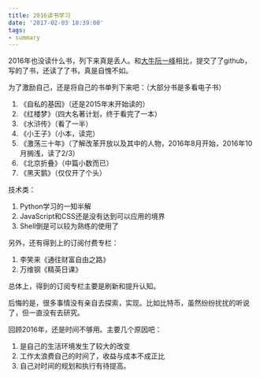 ```yaml
---
title: 2016读书学习
date: '2017-02-03 10:39:00'
tags:
- summary
---
```


2016年也没读什么书，列下来真是丢人。和<a href="http://www.ruanyifeng.com/blog/2016/12/year_summary.html" target="_blank">大牛阮一峰</a>相比，提交了了github，写的了书，还读了了书，真是自愧不如。


<!--more-->



为了激励自己，还是将自己的书单列下来吧：（大部分书是多看电子书）

1. 《自私的基因》（还是2015年末开始读的）
2. 《红楼梦》（四大名著计划，终于看完了一本）
3. 《水浒传》（看了一半）
4. 《小王子》（小本，读完）
5. 《激荡三十年》（了解改革开放以及其中的人物，2016年8月开始，2016年10月搁浅，读了2/3）
6. 《北京折叠》（中篇小数而已）
7. 《黑天鹅》（仅仅开了个头）

技术类：

1. Python学习的一知半解
2. JavaScript和CSS还是没有达到可以应用的境界
3. Shell倒是可以较为熟练的使用了

另外，还有得到上的订阅付费专栏：

1. 李笑来《通往财富自由之路》
2. 万维钢《精英日课》

总体上，得到的订阅专栏主要是刷新和提升认知。

后悔的是，很多事情没有亲自去探索，实现。比如比特币，虽然纷纷扰扰的听说了，但一直没有去研究。

回顾2016年，还是时间不够用。主要几个原因吧：

1. 是自己的生活环境发生了较大的改变
2. 工作太浪费自己的时间了，收益与成本不成正比
3. 自己对时间的规划和执行有待提高。
